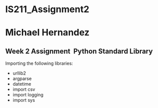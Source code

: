 # IS211_Assignment2
# Michael Hernandez
Week 2 Assignment ­ Python Standard Library
-----
Importing the following libraries:
- urllib2
- argparse
- datetime
- import csv
- import logging
- import sys
